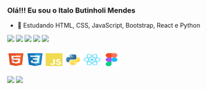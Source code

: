 ###  Olá!!! Eu sou o Italo Butinholi Mendes

- 🌱 Estudando HTML, CSS, JavaScript, Bootstrap, React e Python

![](http://github-profile-summary-cards.vercel.app/api/cards/profile-details?username=ItaloBM&theme=2077)
![](http://github-profile-summary-cards.vercel.app/api/cards/repos-per-language?username=ItaloBM&theme=2077)
![](http://github-profile-summary-cards.vercel.app/api/cards/most-commit-language?username=ItaloBM&theme=2077)
![](http://github-profile-summary-cards.vercel.app/api/cards/stats?username=ItaloBM&theme=2077)
![](http://github-profile-summary-cards.vercel.app/api/cards/productive-time?username=ItaloBM&theme=2077&utcOffset=8)


###

<div><div>  
  <img align="center" alt="ItaloBM-HTML" height="30" width="40" src="https://raw.githubusercontent.com/devicons/devicon/master/icons/html5/html5-original.svg">
  <img align="center" alt="ItaloBM-CSS" height="30" width="40" src="https://raw.githubusercontent.com/devicons/devicon/master/icons/css3/css3-original.svg">
  <img align="center" alt="ItaloBM-Js" height="30" width="40" src="https://raw.githubusercontent.com/devicons/devicon/master/icons/javascript/javascript-plain.svg">
  <img align="center" alt="ItaloBM-Python" height="30" width="40" src="https://raw.githubusercontent.com/devicons/devicon/master/icons/python/python-original.svg">
  <img align="center" alt="ItaloBM-React" height="30" width="40" src="https://raw.githubusercontent.com/devicons/devicon/master/icons/react/react-original.svg">
  <img align="center" alt="ItaloBM-Figma" height="30" width="40" src="https://raw.githubusercontent.com/devicons/devicon/master/icons/figma/figma-original.svg">
</div>

###

<div>
  <a href = "mailto:italobm2011@gmail.com"><img src="https://img.shields.io/badge/-Gmail-%23333?style=for-the-badge&logo=gmail&logoColor=white" target="_blank"></a>
  <a href="https://www.linkedin.com/in/italo-butinholi-mendes/" target="_blank"><img src="https://img.shields.io/badge/-LinkedIn-%230077B5?style=for-the-badge&logo=linkedin&logoColor=white" target="_blank"></a>   
</div>
